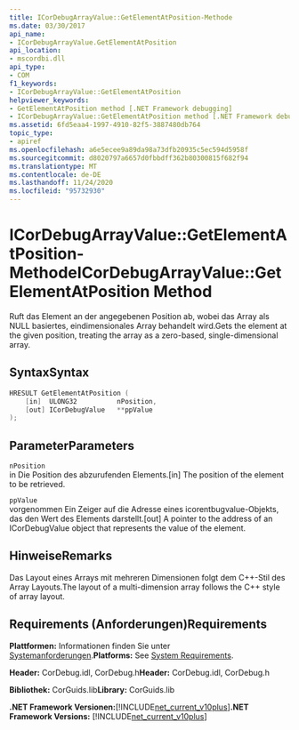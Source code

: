 ```yaml
---
title: ICorDebugArrayValue::GetElementAtPosition-Methode
ms.date: 03/30/2017
api_name:
- ICorDebugArrayValue.GetElementAtPosition
api_location:
- mscordbi.dll
api_type:
- COM
f1_keywords:
- ICorDebugArrayValue::GetElementAtPosition
helpviewer_keywords:
- GetElementAtPosition method [.NET Framework debugging]
- ICorDebugArrayValue::GetElementAtPosition method [.NET Framework debugging]
ms.assetid: 6fd5eaa4-1997-4910-82f5-3887480db764
topic_type:
- apiref
ms.openlocfilehash: a6e5ecee9a89da98a73dfb20935c5ec594d5958f
ms.sourcegitcommit: d8020797a6657d0fbbdff362b80300815f682f94
ms.translationtype: MT
ms.contentlocale: de-DE
ms.lasthandoff: 11/24/2020
ms.locfileid: "95732930"
---
```

# <a name="icordebugarrayvaluegetelementatposition-method"></a><span data-ttu-id="a6b86-102">ICorDebugArrayValue::GetElementAtPosition-Methode</span><span class="sxs-lookup"><span data-stu-id="a6b86-102">ICorDebugArrayValue::GetElementAtPosition Method</span></span>

<span data-ttu-id="a6b86-103">Ruft das Element an der angegebenen Position ab, wobei das Array als NULL basiertes, eindimensionales Array behandelt wird.</span><span class="sxs-lookup"><span data-stu-id="a6b86-103">Gets the element at the given position, treating the array as a zero-based, single-dimensional array.</span></span>  
  
## <a name="syntax"></a><span data-ttu-id="a6b86-104">Syntax</span><span class="sxs-lookup"><span data-stu-id="a6b86-104">Syntax</span></span>  
  
```cpp  
HRESULT GetElementAtPosition (  
    [in]  ULONG32          nPosition,  
    [out] ICorDebugValue   **ppValue  
);  
```  
  
## <a name="parameters"></a><span data-ttu-id="a6b86-105">Parameter</span><span class="sxs-lookup"><span data-stu-id="a6b86-105">Parameters</span></span>  

 `nPosition`  
 <span data-ttu-id="a6b86-106">in Die Position des abzurufenden Elements.</span><span class="sxs-lookup"><span data-stu-id="a6b86-106">[in] The position of the element to be retrieved.</span></span>  
  
 `ppValue`  
 <span data-ttu-id="a6b86-107">vorgenommen Ein Zeiger auf die Adresse eines icorentbugvalue-Objekts, das den Wert des Elements darstellt.</span><span class="sxs-lookup"><span data-stu-id="a6b86-107">[out] A pointer to the address of an ICorDebugValue object that represents the value of the element.</span></span>  
  
## <a name="remarks"></a><span data-ttu-id="a6b86-108">Hinweise</span><span class="sxs-lookup"><span data-stu-id="a6b86-108">Remarks</span></span>  

 <span data-ttu-id="a6b86-109">Das Layout eines Arrays mit mehreren Dimensionen folgt dem C++-Stil des Array Layouts.</span><span class="sxs-lookup"><span data-stu-id="a6b86-109">The layout of a multi-dimension array follows the C++ style of array layout.</span></span>  
  
## <a name="requirements"></a><span data-ttu-id="a6b86-110">Requirements (Anforderungen)</span><span class="sxs-lookup"><span data-stu-id="a6b86-110">Requirements</span></span>  

 <span data-ttu-id="a6b86-111">**Plattformen:** Informationen finden Sie unter [Systemanforderungen](../../get-started/system-requirements.md).</span><span class="sxs-lookup"><span data-stu-id="a6b86-111">**Platforms:** See [System Requirements](../../get-started/system-requirements.md).</span></span>  
  
 <span data-ttu-id="a6b86-112">**Header:** CorDebug.idl, CorDebug.h</span><span class="sxs-lookup"><span data-stu-id="a6b86-112">**Header:** CorDebug.idl, CorDebug.h</span></span>  
  
 <span data-ttu-id="a6b86-113">**Bibliothek:** CorGuids.lib</span><span class="sxs-lookup"><span data-stu-id="a6b86-113">**Library:** CorGuids.lib</span></span>  
  
 <span data-ttu-id="a6b86-114">**.NET Framework Versionen:**[!INCLUDE[net_current_v10plus](../../../../includes/net-current-v10plus-md.md)]</span><span class="sxs-lookup"><span data-stu-id="a6b86-114">**.NET Framework Versions:** [!INCLUDE[net_current_v10plus](../../../../includes/net-current-v10plus-md.md)]</span></span>
